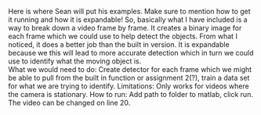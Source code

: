 Here is where Sean will put his examples.  Make sure to mention how to get it running and how it is expandable!
So, basically what I have included is a way to break down a video frame by frame.  It creates a binary image for each frame
which we could use to help detect the objects.  From what I noticed, it does a better job than the built in version.  It is expandable
because we this will lead to more accurate detection which in turn we could use to identify what the moving object is.  
What we would need to do: Create detector for each frame which we might be able to pull from the built in function or assignment 2(?),
train a data set for what we are trying to identify.
Limitations: Only works for videos where the camera is stationary. 
How to run: Add path to folder to matlab, click run.  The video can be changed on line 20.
